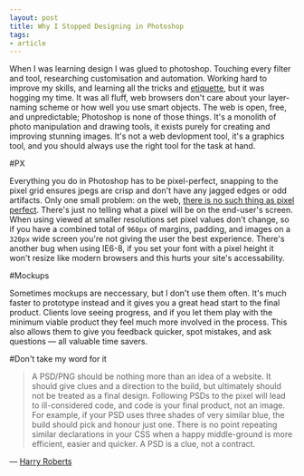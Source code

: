 ```yaml
---
layout: post
title: Why I Stopped Designing in Photoshop
tags:
- article
---
```


When I was learning design I was glued to photoshop. 
Touching every filter and tool, researching customisation and automation.
Working hard to improve my skills, and learning all the tricks and [etiquette](http://photoshopetiquette.com), but it was hogging my time.
It was all fluff, web browsers don't care about your layer-naming scheme or how well you use smart objects.
The web is open, free, and unpredictable; Photoshop is none of those things.
It's a monolith of photo manipulation and drawing tools, it exists purely for creating and improving stunning images.
It's not a web devlopment tool, it's a graphics tool, and you should always use the right tool for the task at hand.

#PX

Everything you do in Photoshop has to be pixel-perfect, snapping to the pixel grid ensures jpegs are crisp and don't have any jagged edges or odd artifacts. 
Only one small problem: on the web, [there is no such thing as pixel perfect](http://jkirchartz.com/2012/07/there-is-no-such-thing-as-pixel-perfect.html).
There's just no telling what a pixel will be on the end-user's screen. 
When using viewed at smaller resolutions set pixel values don't change, so if you have a combined total of `960px` of margins, padding, and images on a `320px` wide screen you're not giving the user the best experience.
There's another bug when using IE6-8, if you set your font with a pixel height it won't resize like modern browsers and this hurts your site's accessability.

#Mockups

Sometimes mockups are neccessary, but I don't use them often. 
It's much faster to prototype instead and it gives you a great head start to the final product. 
Clients love seeing progress, and if you let them play with the minimum viable product they feel much more involved in the process. 
This also allows them to give you feedback quicker, spot mistakes, and ask questions &mdash; all valuable time savers. 

#Don't take my word for it

>A PSD/PNG should be nothing more than an idea of a website. It should give clues and a direction to the build, but ultimately should not be treated as a final design. 
Following PSDs to the pixel will lead to ill-considered code, and code is your final product, not an image. For example, if your PSD uses three shades of very similar blue, the build should pick and honour just one. 
There is no point repeating similar declarations in your CSS when a happy middle-ground is more efficient, easier and quicker. A PSD is a clue, not a contract.

&mdash; [Harry Roberts](http://the-pastry-box-project.net/harry-roberts/2012-november-20/)
